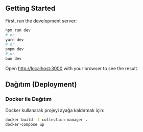 

## Getting Started

First, run the development server:

```bash
npm run dev
# or
yarn dev
# or
pnpm dev
# or
bun dev
```

Open [http://localhost:3000](http://localhost:3000) with your browser to see the result.


## Dağıtım (Deployment)

### Docker ile Dağıtım
Docker kullanarak projeyi ayağa kaldırmak için:

```bash
docker build -t collection-manager .
docker-compose up
```

